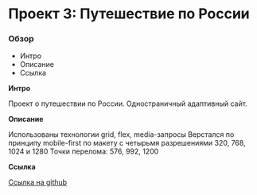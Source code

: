 # Проект 3: Путешествие по России

### Обзор
* Интро
* Описание
* Ссылка


**Интро**

Проект о путешествии по России.
Одностраничный адаптивный сайт.

**Описание**

Использованы технологии grid, flex, media-запросы
Верстался по принципу mobile-first по макету с четырьмя разрешениями 320, 768, 1024 и 1280
Точки перелома: 576, 992, 1200

**Ссылка**

[Ссылка на github](https://vadim-mg.github.io/russian-travel/ "russian-travel!")

